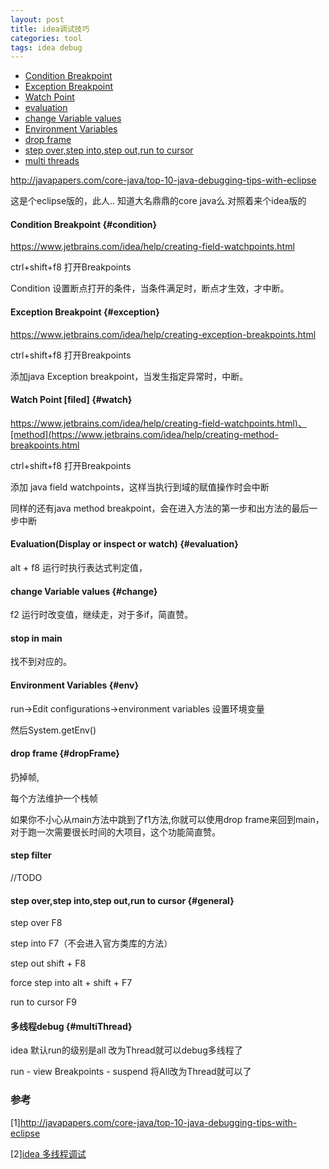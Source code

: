 ```yaml
---
layout: post
title: idea调试技巧
categories: tool
tags: idea debug
---
```


*   [Condition Breakpoint](#condition) 
*   [Exception Breakpoint](#exception) 
*   [Watch Point](#watch) 
*   [evaluation](#evaluation) 
*   [change Variable values](#change) 
*   [Environment Variables](#env) 
*   [drop frame](#dropFrame) 
*   [step over,step into,step out,run to cursor](#general) 
*   [multi threads](#multiThread) 

<http://javapapers.com/core-java/top-10-java-debugging-tips-with-eclipse>

这是个eclipse版的，此人.. 知道大名鼎鼎的core java么.对照着来个idea版的

#### Condition Breakpoint {#condition}

<https://www.jetbrains.com/idea/help/creating-field-watchpoints.html>

ctrl+shift+f8 打开Breakpoints

Condition 设置断点打开的条件，当条件满足时，断点才生效，才中断。

#### Exception Breakpoint {#exception}

<https://www.jetbrains.com/idea/help/creating-exception-breakpoints.html>

ctrl+shift+f8 打开Breakpoints

添加java Exception breakpoint，当发生指定异常时，中断。

#### Watch Point [filed] {#watch}

<https://www.jetbrains.com/idea/help/creating-field-watchpoints.html)、[method](https://www.jetbrains.com/idea/help/creating-method-breakpoints.html>

ctrl+shift+f8 打开Breakpoints

添加 java field watchpoints，这样当执行到域的赋值操作时会中断

同样的还有java method breakpoint，会在进入方法的第一步和出方法的最后一步中断

#### Evaluation(Display or inspect or watch) {#evaluation}

alt + f8 运行时执行表达式判定值，

#### change Variable values {#change}

f2 运行时改变值，继续走，对于多if，简直赞。

#### stop in main

找不到对应的。

#### Environment Variables {#env}

run->Edit configurations->environment variables  设置环境变量

然后System.getEnv()

#### drop frame {#dropFrame}
扔掉帧,

每个方法维护一个栈帧

如果你不小心从main方法中跳到了f1方法,你就可以使用drop  frame来回到main，对于跑一次需要很长时间的大项目，这个功能简直赞。

#### step filter
//TODO

#### step over,step into,step out,run to cursor {#general}

step over F8

step into F7（不会进入官方类库的方法）

step out shift + F8

force step into alt + shift + F7

run to cursor F9

####  多线程debug {#multiThread} 

idea 默认run的级别是all 改为Thread就可以debug多线程了

run - view Breakpoints - suspend 将All改为Thread就可以了


###  参考

[1]<http://javapapers.com/core-java/top-10-java-debugging-tips-with-eclipse>

[2][idea 多线程调试](http://emacsist.github.io/2015/12/03/IDEA-%E5%92%8C-Eclipse-%E8%B0%83%E8%AF%95%E5%A4%9A%E7%BA%BF%E7%A8%8B%E5%BA%94%E7%94%A8/)